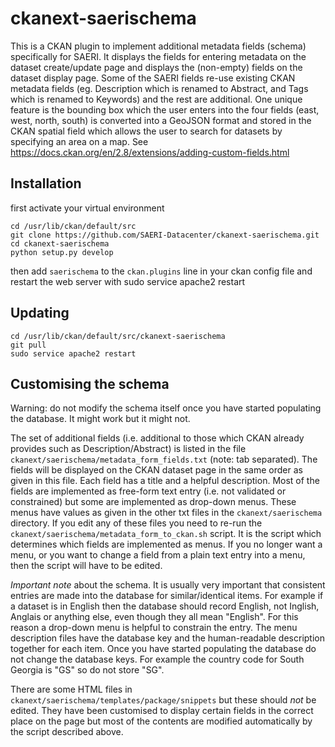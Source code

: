 # ckanext-saerischema

This is a CKAN plugin to implement additional metadata fields (schema) specifically for SAERI.
It displays the fields for entering metadata on the dataset create/update page and displays the (non-empty) fields on the dataset display page. Some of the SAERI fields re-use existing CKAN metadata fields (eg. Description which is renamed to Abstract, and Tags which is renamed to Keywords) and the rest are additional. One unique feature is the bounding box which the user enters into the four fields (east, west, north, south) is converted into a GeoJSON format and stored in the CKAN spatial field which allows the user to search for datasets by specifying an area on a map.
See https://docs.ckan.org/en/2.8/extensions/adding-custom-fields.html

## Installation

first activate your virtual environment
```
cd /usr/lib/ckan/default/src
git clone https://github.com/SAERI-Datacenter/ckanext-saerischema.git
cd ckanext-saerischema
python setup.py develop
```
then add `saerischema` to the `ckan.plugins` line in your ckan config file and restart the web server with sudo service apache2 restart

## Updating

```
cd /usr/lib/ckan/default/src/ckanext-saerischema
git pull
sudo service apache2 restart
```

## Customising the schema

Warning: do not modify the schema itself once you have started populating the database. It might work but it might not.

The set of additional fields (i.e. additional to those which CKAN already provides such as Description/Abstract) is listed in the file `ckanext/saerischema/metadata_form_fields.txt` (note: tab separated). The fields will be displayed on the CKAN dataset page in the same order as given in this file.  Each field has a title and a helpful description. Most of the fields are implemented as free-form text entry (i.e. not validated or constrained) but some are implemented as drop-down menus. These menus have values as given in the other txt files in the `ckanext/saerischema` directory. If you edit any of these files you need to re-run the `ckanext/saerischema/metadata_form_to_ckan.sh` script. It is the script which determines which fields are implemented as menus. If you no longer want a menu, or you want to change a field from a plain text entry into a menu, then the script will have to be edited.

*Important note* about the schema. It is usually very important that consistent entries are made into the database for similar/identical items. For example if a dataset is in English then the database should record English, not Inglish, Anglais or anything else, even though they all mean "English". For this reason a drop-down menu is helpful to constrain the entry. The menu description files have the database key and the human-readable description together for each item. Once you have started populating the database do not change the database keys. For example the country code for South Georgia is "GS" so do not store "SG".

There are some HTML files in `ckanext/saerischema/templates/package/snippets` but these should *not* be edited. They have been customised to display certain fields in the correct place on the page but most of the contents are modified automatically by the script described above.

